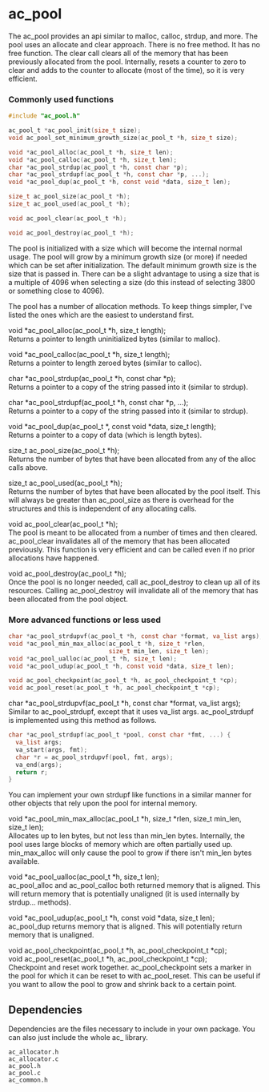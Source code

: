 # ac_pool

The ac_pool provides an api similar to malloc, calloc, strdup, and more.  The pool uses an allocate and clear approach.  There is no free method.  It has no free function. The clear call clears all of the memory that has been previously allocated from the pool. Internally, resets a counter to zero to clear and adds to the counter to allocate (most of the time), so it is very efficient.


### Commonly used functions
```c
#include "ac_pool.h"

ac_pool_t *ac_pool_init(size_t size);
void ac_pool_set_minimum_growth_size(ac_pool_t *h, size_t size);

void *ac_pool_alloc(ac_pool_t *h, size_t len);
void *ac_pool_calloc(ac_pool_t *h, size_t len);
char *ac_pool_strdup(ac_pool_t *h, const char *p);
char *ac_pool_strdupf(ac_pool_t *h, const char *p, ...);
void *ac_pool_dup(ac_pool_t *h, const void *data, size_t len);

size_t ac_pool_size(ac_pool_t *h);
size_t ac_pool_used(ac_pool_t *h);

void ac_pool_clear(ac_pool_t *h);

void ac_pool_destroy(ac_pool_t *h);
```

The pool is initialized with a size which will become the internal normal usage.  The pool will grow by a minimum growth size (or more) if needed which can be set after initialization.  The default minimum growth size is the size that is passed in.  There can be a slight advantage to using a size that is a multiple of 4096 when selecting a size (do this instead of selecting 3800 or something close to 4096).

The pool has a number of allocation methods.  To keep things simpler, I've listed the ones which are the easiest to understand first.

void \*ac_pool_alloc(ac_pool_t \*h, size_t length);<br/>
Returns a pointer to length uninitialized bytes (similar to malloc).

void \*ac_pool_calloc(ac_pool_t \*h, size_t length);<br/>
Returns a pointer to length zeroed bytes (similar to calloc).

char \*ac_pool_strdup(ac_pool_t \*h, const char \*p);<br/>
Returns a pointer to a copy of the string passed into it (similar to strdup).

char \*ac_pool_strdupf(ac_pool_t \*h, const char \*p, ...);<br/>
Returns a pointer to a copy of the string passed into it (similar to strdup).

void \*ac_pool_dup(ac_pool_t \*, const void \*data, size_t length);<br/>
Returns a pointer to a copy of data (which is length bytes).

size_t ac_pool_size(ac_pool_t *h);<br/>
Returns the number of bytes that have been allocated from any of the alloc calls above.

size_t ac_pool_used(ac_pool_t *h);<br/>
Returns the number of bytes that have been allocated by the pool itself.  This will always be greater than ac_pool_size as there is overhead for the structures and this is independent of any allocating calls.

void ac_pool_clear(ac_pool_t *h);<br/>
The pool is meant to be allocated from a number of times and then cleared.  ac_pool_clear invalidates all of the memory that has been allocated previously.  This function is very efficient and can be called even if no prior allocations have happened.

void ac_pool_destroy(ac_pool_t *h);<br/>
Once the pool is no longer needed, call ac_pool_destroy to clean up all of its resources.  Calling ac_pool_destroy will invalidate all of the memory that has been allocated from the pool object.


### More advanced functions or less used
```c
char *ac_pool_strdupvf(ac_pool_t *h, const char *format, va_list args);
void *ac_pool_min_max_alloc(ac_pool_t *h, size_t *rlen,
                            size_t min_len, size_t len);
void *ac_pool_ualloc(ac_pool_t *h, size_t len);
void *ac_pool_udup(ac_pool_t *h, const void *data, size_t len);

void ac_pool_checkpoint(ac_pool_t *h, ac_pool_checkpoint_t *cp);
void ac_pool_reset(ac_pool_t *h, ac_pool_checkpoint_t *cp);
```

char \*ac_pool_strdupvf(ac_pool_t \*h, const char \*format, va_list args);<br/>
Similar to ac_pool_strdupf, except that it uses va_list args.  ac_pool_strdupf is implemented using this method as follows.

```c
char *ac_pool_strdupf(ac_pool_t *pool, const char *fmt, ...) {
  va_list args;
  va_start(args, fmt);
  char *r = ac_pool_strdupvf(pool, fmt, args);
  va_end(args);
  return r;
}
```

You can implement your own strdupf like functions in a similar manner for other objects that rely upon the pool for internal memory.

void *ac_pool_min_max_alloc(ac_pool_t *h, size_t *rlen, size_t min_len, size_t len);<br/>
Allocates up to len bytes, but not less than min_len bytes.  Internally, the pool uses large blocks of memory which are often partially used up.  min_max_alloc will only cause the pool to grow if there isn't min_len bytes available.

void *ac_pool_ualloc(ac_pool_t *h, size_t len);<br/>
ac_pool_alloc and ac_pool_calloc both returned memory that is aligned.  This will return memory that is potentially unaligned (it is used internally by strdup... methods).

void *ac_pool_udup(ac_pool_t *h, const void *data, size_t len);<br/>
ac_pool_dup returns memory that is aligned.  This will potentially return memory that is unaligned.

void ac_pool_checkpoint(ac_pool_t *h, ac_pool_checkpoint_t *cp);<br/>
void ac_pool_reset(ac_pool_t *h, ac_pool_checkpoint_t *cp);<br/>
Checkpoint and reset work together.  ac_pool_checkpoint sets a marker in the pool for which it can be reset to with ac_pool_reset.  This can be useful if you want to allow the pool to grow and shrink back to a certain point.

## Dependencies
Dependencies are the files necessary to include in your own package.  You can also just include the whole ac_ library.
```
ac_allocator.h
ac_allocator.c
ac_pool.h
ac_pool.c
ac_common.h
```
